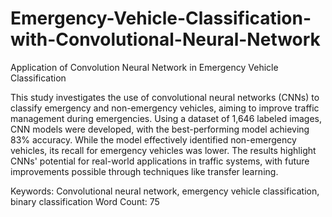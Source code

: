 # Emergency-Vehicle-Classification-with-Convolutional-Neural-Network
Application of Convolution Neural Network in Emergency Vehicle Classification



This study investigates the use of convolutional neural networks (CNNs) to classify emergency and non-emergency vehicles, aiming to improve traffic management during emergencies. Using a dataset of 1,646 labeled images, CNN models were developed, with the best-performing model achieving 83% accuracy. While the model effectively identified non-emergency vehicles, its recall for emergency vehicles was lower. The results highlight CNNs' potential for real-world applications in traffic systems, with future improvements possible through techniques like transfer learning.

Keywords: Convolutional neural network, emergency vehicle classification, binary classification
Word Count: 75
